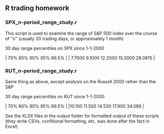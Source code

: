 ## R trading homework

### SPX_n-period_range_study.r
This script is used to examine the range of S&P 500 index over the course of "n" (usually 20 trading days, or approximately 1 month)

30 day range percentiles on SPX since 1-1-2000

|    70%     80%     90%     95%   99.5% |
| 7.7000  9.1000 12.2000 15.3000 28.0815 |

### RUT_n-period_range_study.r
Same thing as above, except analysis on the Russell 2000 rather than the S&P

30 day range percentiles on RUT since 1-1-2000

|   70%    80%    90%    95%  99.5% |
|10.100 11.500 14.530 17.900 34.089 |


See the XLSX files in the output folder for formatted output of these scripts (they write CSVs, confitional formatting, etc. was done after the fact in Excel)



